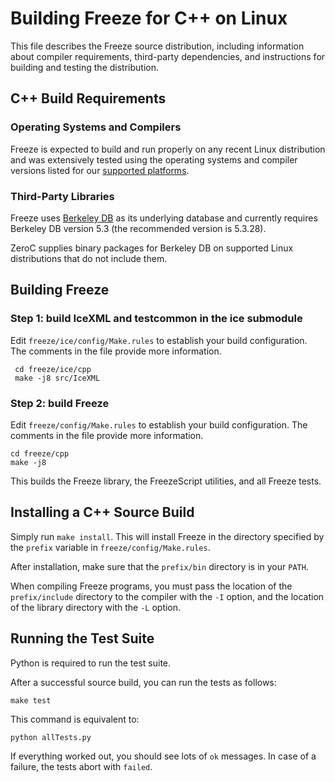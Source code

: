 # Building Freeze for C++ on Linux

This file describes the Freeze source distribution, including information about
compiler requirements, third-party dependencies, and instructions for building
and testing the distribution.

## C++ Build Requirements

### Operating Systems and Compilers

Freeze is expected to build and run properly on any recent Linux distribution
and was extensively tested using the operating systems and compiler versions
listed for our [supported platforms][1].

### Third-Party Libraries

Freeze uses [Berkeley DB][2] as its underlying database and currently requires
Berkeley DB version 5.3 (the recommended version is 5.3.28).

ZeroC supplies binary packages for Berkeley DB on supported Linux
distributions that do not include them.

## Building Freeze

### Step 1: build IceXML and testcommon in the ice submodule

Edit `freeze/ice/config/Make.rules` to establish your build configuration.
The comments in the file provide more information.
```
 cd freeze/ice/cpp
 make -j8 src/IceXML
 ```

### Step 2: build Freeze

Edit `freeze/config/Make.rules` to establish your build configuration.
The comments in the file provide more information.
```
cd freeze/cpp
make -j8
```

This builds the Freeze library, the FreezeScript utilities, and all Freeze
tests.

## Installing a C++ Source Build

Simply run `make install`. This will install Freeze in the directory specified
by the `prefix` variable in `freeze/config/Make.rules`.

After installation, make sure that the `prefix/bin` directory is in your `PATH`.

When compiling Freeze programs, you must pass the location of the
`prefix/include` directory to the compiler with the `-I` option, and the
location of the library directory with the `-L` option.

## Running the Test Suite

Python is required to run the test suite.

After a successful source build, you can run the tests as follows:
```
make test
```

This command is equivalent to:
```
python allTests.py
```

If everything worked out, you should see lots of `ok` messages. In case of a
failure, the tests abort with `failed`.

[1]: https://doc.zeroc.com/display/Freeze37/Supported+Platforms+for+Freeze+3.7.0
[2]: http://www.oracle.com/us/products/database/berkeley-db/overview/index.htm
